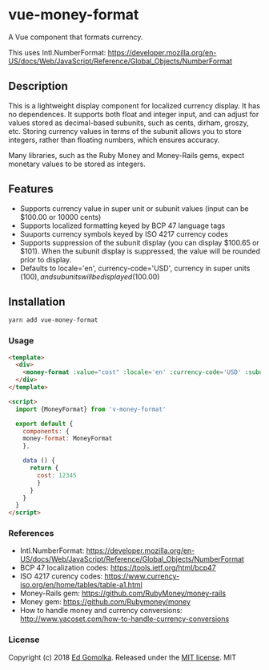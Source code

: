 # vue-money-format

A Vue component that formats currency.

This uses Intl.NumberFormat: 
https://developer.mozilla.org/en-US/docs/Web/JavaScript/Reference/Global_Objects/NumberFormat

## Description

This is a lightweight display component for localized currency display. It has no dependences. 
It supports both float and integer input, and can adjust for values stored as decimal-based subunits, such as cents, dirham, groszy, etc. 
Storing currency values in terms of the subunit allows you to store integers, rather than floating numbers, which ensures accuracy. 

Many libraries, such as the Ruby Money and Money-Rails gems, expect monetary values to be stored as integers.

## Features

- Supports currency value in super unit or subunit values (input can be $100.00 or 10000 cents)
- Supports localized formatting keyed by BCP 47 language tags
- Suuports currency symbols keyed by ISO 4217 currency codes
- Supports suppression of the subunit display (you can display $100.65 or $101). When the subunit display is suppressed, the value will be rounded prior to display.
- Defaults to locale='en', currency-code='USD', currency in super units ($100), and subunits will be displayed ($100.00)


## Installation

```js
yarn add vue-money-format
```

### Usage

```html
<template>
  <div>
    <money-format :value="cost" :locale='en' :currency-code='USD' :subunit-value=true :hide-subunits=true></money-format>
  </div>
</template>

<script>
  import {MoneyFormat} from 'v-money-format'

  export default {
    components: {
    money-format: MoneyFormat
    },

    data () {
      return {
        cost: 12345
        }
      }
    }
  }
</script>
```


### References

- Intl.NumberFormat: https://developer.mozilla.org/en-US/docs/Web/JavaScript/Reference/Global_Objects/NumberFormat
- BCP 47 localization codes: https://tools.ietf.org/html/bcp47
- ISO 4217 curency codes: https://www.currency-iso.org/en/home/tables/table-a1.html
- Money-Rails gem: https://github.com/RubyMoney/money-rails
- Money gem: https://github.com/Rubymoney/money
- How to handle money and currency conversions: http://www.yacoset.com/how-to-handle-currency-conversions

### License

Copyright (c) 2018 [Ed Gomolka](https://github.com/egomolka). Released under the [MIT license](https://github.com/egomolka/vue-money-format/blob/master/LICENSE).
MIT

